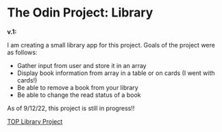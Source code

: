 <h1>The Odin Project: Library</h1>
<p><b>v.1:</b></p>
<p>I am creating a small library app for this project. Goals of the project were as follows:</p>
<ul>
<li>Gather input from user and store it in an array</li>
<li>Display book information from array in a table or on cards (I went with cards!)</li>
<li>Be able to remove a book from your library</li>
<li>Be able to change the read status of a book</li></ul>
<p>As of 9/12/22, this project is still in progress!!</p>

<a href="https://www.theodinproject.com/lessons/node-path-javascript-library">TOP Library Project</a>
